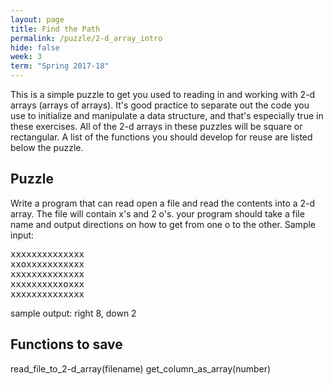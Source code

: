 ```yaml
---
layout: page
title: Find the Path
permalink: /puzzle/2-d_array_intro
hide: false
week: 3
term: "Spring 2017-18"
---
```



This is a simple puzzle to get you used to reading in and working with 2-d arrays (arrays of arrays). It's good practice to separate out the code you use to initialize and manipulate a data structure, and that's especially true in these exercises. All of the 2-d arrays in these puzzles will be square or rectangular. A list of the functions you should develop for reuse are listed below the puzzle.


## Puzzle

Write a program that can read open a file and read the contents into a 2-d array. The file will contain x's and 2 o's. your program should take a file name and output directions on how to get from one o to the other.
Sample input:
<pre>
xxxxxxxxxxxxxx
xxoxxxxxxxxxxx
xxxxxxxxxxxxxx
xxxxxxxxxxoxxx
xxxxxxxxxxxxxx
</pre>
sample output: right 8, down 2

## Functions to save

read_file_to_2-d_array(filename)
get_column_as_array(number)
